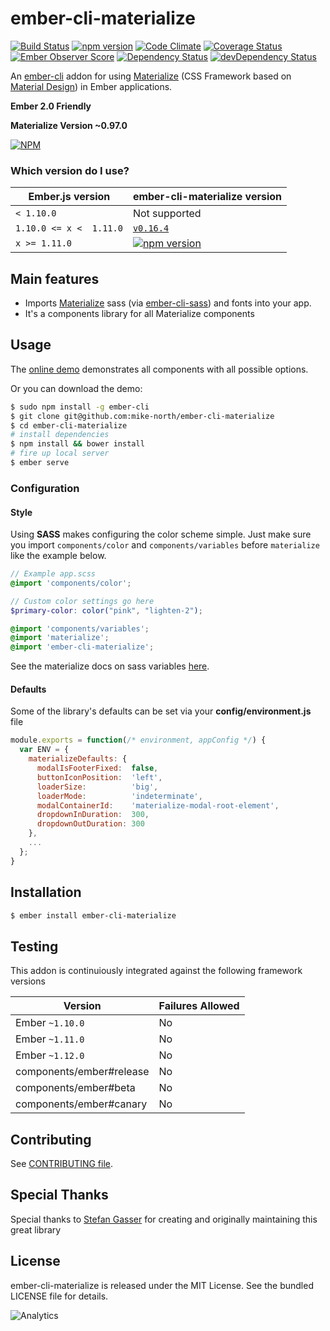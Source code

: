 # ember-cli-materialize

[![Build Status](https://travis-ci.org/mike-north/ember-cli-materialize.svg?branch=master)](https://travis-ci.org/mike-north/ember-cli-materialize)
[![npm version](https://badge.fury.io/js/ember-cli-materialize.svg)](http://badge.fury.io/js/ember-cli-materialize)
[![Code Climate](https://codeclimate.com/github/mike-north/ember-cli-materialize/badges/gpa.svg)](https://codeclimate.com/github/mike-north/ember-cli-materialize)
[![Coverage Status](https://coveralls.io/repos/mike-north/ember-cli-materialize/badge.svg?branch=master&service=github)](https://coveralls.io/github/mike-north/ember-cli-materialize?branch=master)
[![Ember Observer Score](http://emberobserver.com/badges/ember-cli-materialize.svg)](http://emberobserver.com/addons/ember-cli-materialize)
[![Dependency Status](https://david-dm.org/mike-north/ember-cli-materialize.svg)](https://david-dm.org/mike-north/ember-cli-materialize)
[![devDependency Status](https://david-dm.org/mike-north/ember-cli-materialize/dev-status.svg)](https://david-dm.org/mike-north/ember-cli-materialize#info=devDependencies)

An [ember-cli](http://www.ember-cli.com) addon for using [Materialize](http://materializecss.com/) (CSS Framework based on [Material Design](http://www.google.com/design/spec/material-design/introduction.html)) in Ember applications.

**Ember 2.0 Friendly**

**Materialize Version ~0.97.0**

[![NPM](https://nodei.co/npm-dl/ember-cli-materialize.png?months=6)](https://nodei.co/npm/ember-cli-materialize/)

### Which version do I use?

Ember.js version | ember-cli-materialize version
-----------------|--------------
`< 1.10.0`       | Not supported
`1.10.0 <= x <  1.11.0`| [`v0.16.4`](https://github.com/mike-north/ember-cli-materialize/tree/v0.16.4)
`x >= 1.11.0` | [![npm version](https://badge.fury.io/js/ember-cli-materialize.svg)](http://badge.fury.io/js/ember-cli-materialize)


## Main features

* Imports [Materialize](http://materializecss.com/) sass (via [ember-cli-sass](https://www.npmjs.com/package/ember-cli-sass)) and fonts into your app.
* It's a components library for all Materialize components

## Usage
The [online demo](http://mike.works/ember-cli-materialize) demonstrates all components with all possible options.

Or you can download the demo:
```sh
$ sudo npm install -g ember-cli
$ git clone git@github.com:mike-north/ember-cli-materialize
$ cd ember-cli-materialize
# install dependencies
$ npm install && bower install
# fire up local server
$ ember serve
```

### Configuration

#### Style

Using **SASS** makes configuring the color scheme simple. Just make sure you import `components/color` and `components/variables` before `materialize` like the example below.

```scss
// Example app.scss
@import 'components/color';

// Custom color settings go here
$primary-color: color("pink", "lighten-2");

@import 'components/variables';
@import 'materialize';
@import 'ember-cli-materialize';
```
See the materialize docs on sass variables [here](http://materializecss.com/color.html).

#### Defaults

Some of the library's defaults can be set via your **config/environment.js** file

```javascript
module.exports = function(/* environment, appConfig */) {
  var ENV = {
    materializeDefaults: {
      modalIsFooterFixed:  false,
      buttonIconPosition:  'left',
      loaderSize:          'big',
      loaderMode:          'indeterminate',
      modalContainerId:    'materialize-modal-root-element',
      dropdownInDuration:  300,
      dropdownOutDuration: 300
    },
    ...
  };
}

```

## Installation

```sh
$ ember install ember-cli-materialize
```

## Testing

This addon is continuiously integrated against the following framework versions

Version | Failures Allowed
--------|-------------------
Ember `~1.10.0` | No
Ember `~1.11.0` | No
Ember `~1.12.0` | No
components/ember#release | No
components/ember#beta | No
components/ember#canary | No


## Contributing
See [CONTRIBUTING file](https://github.com/mike-north/ember-cli-materialize/tree/master/CONTRIBUTING.md).

## Special Thanks
Special thanks to [Stefan Gasser](https://github.com/sgasser) for creating and originally maintaining this great library

## License
ember-cli-materialize is released under the MIT License. See the bundled LICENSE file for
details.

![Analytics](https://ga-beacon.appspot.com/UA-66610985-1/mike-north/ember-cli-materialize/readme)

